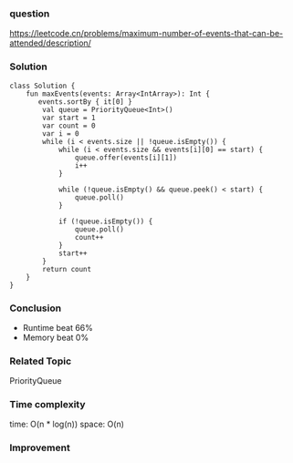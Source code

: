 ### question
https://leetcode.cn/problems/maximum-number-of-events-that-can-be-attended/description/

### Solution
```
class Solution {
    fun maxEvents(events: Array<IntArray>): Int {
       events.sortBy { it[0] }
        val queue = PriorityQueue<Int>()
        var start = 1
        var count = 0
        var i = 0
        while (i < events.size || !queue.isEmpty()) {
            while (i < events.size && events[i][0] == start) {
                queue.offer(events[i][1])
                i++
            }

            while (!queue.isEmpty() && queue.peek() < start) {
                queue.poll()
            }

            if (!queue.isEmpty()) {
                queue.poll()
                count++
            }
            start++
        }
        return count
    }
}
```

### Conclusion
- Runtime beat 66% 
- Memory beat 0%

### Related Topic
PriorityQueue

### Time complexity
time: O(n * log(n))
space: O(n)

### Improvement